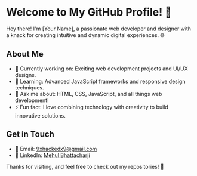 # Welcome to My GitHub Profile! 👋

Hey there! I'm [Your Name], a passionate web developer and designer with a knack for creating intuitive and dynamic digital experiences. 🌐

## About Me
- 🔭 Currently working on: Exciting web development projects and UI/UX designs.
- 🌱 Learning: Advanced JavaScript frameworks and responsive design techniques.
- 💬 Ask me about: HTML, CSS, JavaScript, and all things web development!
- ⚡ Fun fact: I love combining technology with creativity to build innovative solutions.

## Get in Touch
- 📧 Email: [9xhackedx9@gmail.com](mailto:9xhackedx9@gmail.com)
- 💼 LinkedIn: [Mehul Bhattacharji](www.linkedin.com/in/mehul-bhattacharji-5895b428b)

Thanks for visiting, and feel free to check out my repositories! 🚀
